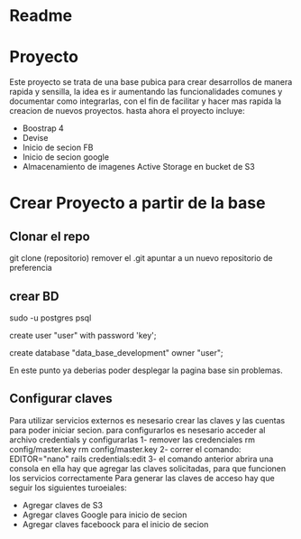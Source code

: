 # Readme

# Proyecto
Este proyecto se trata de una base pubica para crear desarrollos de manera rapida y sensilla, la idea es ir aumentando las funcionalidades comunes y documentar como integrarlas, con el fin de facilitar y hacer mas rapida la creacion de nuevos proyectos. hasta ahora el proyecto incluye:
- Boostrap 4
- Devise
- Inicio de secion FB
- Inicio de secion google
- Almacenamiento de imagenes Active Storage en bucket de S3

# Crear Proyecto a partir de la base

## Clonar el repo
git clone (repositorio)
remover el .git
apuntar a un nuevo repositorio de preferencia

## crear BD
sudo -u postgres psql

create user "user" with password 'key';

create database "data_base_development" owner "user";

En este punto ya deberias poder desplegar la pagina base sin problemas.

## Configurar claves

Para utilizar servicios externos es nesesario crear las claves y las cuentas para poder iniciar secion. para configurarlos es nesesario acceder al archivo credentials y configurarlas
1- remover las credenciales rm config/master.key rm config/master.key
2- correr el comando: EDITOR="nano" rails credentials:edit
3-  el comando anterior abrira una consola en ella hay que agregar las claves solicitadas, para que funcionen los servicios correctamente
Para generar las claves de acceso hay que seguir los siguientes turoeiales:
- Agregar claves de S3
- Agregar claves Google para inicio de secion
- Agregar claves faceboock para el inicio de secion


